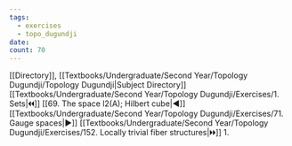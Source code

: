 ```yaml
---
tags:
  - exercises
  - topo_dugundji
date: 
count: 70
---
```

[[Directory]], [[Textbooks/Undergraduate/Second Year/Topology Dugundji/Topology Dugundji|Subject Directory]]
[[Textbooks/Undergraduate/Second Year/Topology Dugundji/Exercises/1. Sets|🞀🞀]] [[69. The space l2(A); Hilbert cube|◀]] [[Textbooks/Undergraduate/Second Year/Topology Dugundji/Exercises/71. Gauge spaces|▶]] [[Textbooks/Undergraduate/Second Year/Topology Dugundji/Exercises/152. Locally trivial fiber structures|🞂🞂]]
1. 